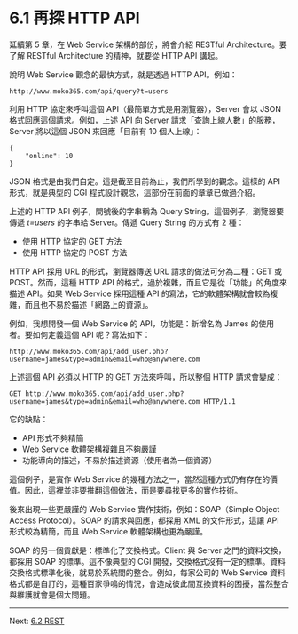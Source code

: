 # 6.1 再探 HTTP API

延續第 5 章，在 Web Service 架構的部份，將會介紹 RESTful Architecture。要了解 RESTful Architecture 的精神，就要從 HTTP API 講起。

說明 Web Service 觀念的最快方式，就是透過 HTTP API。例如：

~~~~~~~~
http://www.moko365.com/api/query?t=users
~~~~~~~~

利用 HTTP 協定來呼叫這個 API（最簡單方式是用瀏覽器），Server 會以 JSON 格式回應這個請求。例如，上述 API 向 Server 請求「查詢上線人數」的服務，Server 將以這個 JSON 來回應「目前有 10 個人上線」：

~~~~~~~~
{
	"online": 10
}
~~~~~~~~

JSON 格式是由我們自定。這是截至目前為止，我們所學到的觀念。這樣的 API 形式，就是典型的 CGI 程式設計觀念，這部份在前面的章章已做過介紹。

上述的 HTTP API 例子，問號後的字串稱為 Query String。這個例子，瀏覽器要傳遞 *t=users* 的字串給 Server。傳遞 Query String 的方式有 2 種：

- 使用 HTTP 協定的 GET 方法
- 使用 HTTP 協定的 POST 方法

HTTP API 採用 URL 的形式，瀏覽器傳送 URL 請求的做法可分為二種：GET 或 POST。然而，這種 HTTP API 的格式，過於複雜，而且它是從「功能」的角度來描述 API。如果 Web Service 採用這種 API 的寫法，它的軟體架構就會較為複雜，而且也不易於描述「網路上的資源」。

例如，我想開發一個 Web Service 的 API，功能是：新增名為 James 的使用者。要如何定義這個 API 呢？寫法如下：

~~~~~~~~
http://www.moko365.com/api/add_user.php?username=james&type=admin&email=who@anywhere.com
~~~~~~~~

上述這個 API 必須以 HTTP 的 GET 方法來呼叫，所以整個 HTTP 請求會變成：

~~~~~~~~
GET http://www.moko365.com/api/add_user.php?username=james&type=admin&email=who@anywhere.com HTTP/1.1
~~~~~~~~

它的缺點：

- API 形式不夠精簡
- Web Service 軟體架構複雜且不夠嚴謹
- 功能導向的描述，不易於描述資源（使用者為一個資源）

這個例子，是實作 Web Service 的幾種方法之一，當然這種方式仍有存在的價值。因此，這裡並非要推翻這個做法，而是要尋找更多的實作技術。

後來出現一些更嚴謹的 Web Service 實作技術，例如：SOAP（Simple Object Access Protocol）。SOAP 的請求與回應，都採用 XML 的文件形式，這讓 API 形式較為精簡，而且 Web Service 軟體架構也更為嚴謹。

SOAP 的另一個貢獻是：標準化了交換格式。Client 與 Server 之門的資料交換，都採用 SOAP 的標準。這不像典型的 CGI 開發，交換格式沒有一定的標準。資料交換格式標準化後，就易於系統間的整合。例如，每家公司的 Web Service 資料格式都是自訂的，這種百家爭鳴的情況，會造成彼此間互換資料的困擾，當然整合與維護就會是個大問題。

---

Next: [6.2 REST](2-rest.md)
